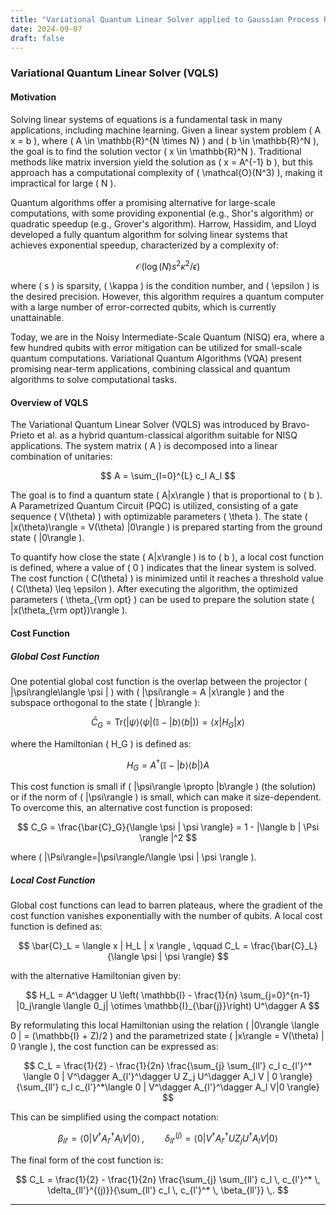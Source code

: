 ```yaml
---
title: "Variational Quantum Linear Solver applied to Gaussian Process Regression"
date: 2024-09-07
draft: false
---
```

<script src="https://polyfill.io/v3/polyfill.min.js?features=es6"></script>
<script id="MathJax-script" async src="https://cdn.jsdelivr.net/npm/mathjax@3/es5/tex-mml-chtml.js"></script>

### Variational Quantum Linear Solver (VQLS)

#### Motivation
Solving linear systems of equations is a fundamental task in many applications, including machine learning. Given a linear system problem \( A x = b \), where \( A \in \mathbb{R}^{N \times N} \) and \( b \in \mathbb{R}^N \), the goal is to find the solution vector \( x \in \mathbb{R}^N \). Traditional methods like matrix inversion yield the solution as \( x = A^{-1} b \), but this approach has a computational complexity of \( \mathcal{O}(N^3) \), making it impractical for large \( N \).

Quantum algorithms offer a promising alternative for large-scale computations, with some providing exponential (e.g., Shor's algorithm) or quadratic speedup (e.g., Grover's algorithm). Harrow, Hassidim, and Lloyd developed a fully quantum algorithm for solving linear systems that achieves exponential speedup, characterized by a complexity of:

$$
\mathcal{O}\left(\log(N) s^2 \kappa^2 / \epsilon\right)
$$

where \( s \) is sparsity, \( \kappa \) is the condition number, and \( \epsilon \) is the desired precision. However, this algorithm requires a quantum computer with a large number of error-corrected qubits, which is currently unattainable.

Today, we are in the Noisy Intermediate-Scale Quantum (NISQ) era, where a few hundred qubits with error mitigation can be utilized for small-scale quantum computations. Variational Quantum Algorithms (VQA) present promising near-term applications, combining classical and quantum algorithms to solve computational tasks.

#### Overview of VQLS
The Variational Quantum Linear Solver (VQLS) was introduced by Bravo-Prieto et al. as a hybrid quantum-classical algorithm suitable for NISQ applications. The system matrix \( A \) is decomposed into a linear combination of unitaries:

$$
A = \sum_{l=0}^{L} c_l A_l
$$

The goal is to find a quantum state \( A|x\rangle \) that is proportional to \( b \). A Parametrized Quantum Circuit (PQC) is utilized, consisting of a gate sequence \( V(\theta) \) with optimizable parameters \( \theta \). The state \( |x(\theta)\rangle = V(\theta) |0\rangle \) is prepared starting from the ground state \( |0\rangle \).

To quantify how close the state \( A|x\rangle \) is to \( b \), a local cost function is defined, where a value of \( 0 \) indicates that the linear system is solved. The cost function \( C(\theta) \) is minimized until it reaches a threshold value \( C(\theta) \leq \epsilon \). After executing the algorithm, the optimized parameters \( \theta_{\rm opt} \) can be used to prepare the solution state \( |x(\theta_{\rm opt})\rangle \).

#### Cost Function
##### Global Cost Function
One potential global cost function is the overlap between the projector \( |\psi\rangle\langle \psi | \) with \( |\psi\rangle = A |x\rangle \) and the subspace orthogonal to the state \( |b\rangle \):

$$
\bar{C}_G = \text{Tr}(|\psi\rangle\langle\psi|(\mathbb{I} - |b\rangle\langle b|)) = \langle x | H_G | x \rangle
$$

where the Hamiltonian \( H_G \) is defined as:

$$
H_G = A^\dagger (\mathbb{I} - |b\rangle \langle b |)A
$$

This cost function is small if \( |\psi\rangle \propto |b\rangle \) (the solution) or if the norm of \( |\psi\rangle \) is small, which can make it size-dependent. To overcome this, an alternative cost function is proposed:

$$
C_G = \frac{\bar{C}_G}{\langle \psi | \psi \rangle} = 1 - |\langle b | \Psi \rangle |^2
$$

where \( |\Psi\rangle=|\psi\rangle/\langle \psi | \psi \rangle \).

##### Local Cost Function
Global cost functions can lead to barren plateaus, where the gradient of the cost function vanishes exponentially with the number of qubits. A local cost function is defined as:

$$
\bar{C}_L =  \langle x | H_L | x \rangle , \qquad C_L = \frac{\bar{C}_L}{\langle \psi | \psi \rangle}
$$

with the alternative Hamiltonian given by:

$$
H_L = A^\dagger U \left( \mathbb{I} - \frac{1}{n} \sum_{j=0}^{n-1} |0_j\rangle \langle 0_j| \otimes \mathbb{I}_{\bar{j}}\right) U^\dagger A
$$

By reformulating this local Hamiltonian using the relation \( |0\rangle \langle 0 | = (\mathbb{I} + Z)/2 \) and the parametrized state \( |x\rangle = V(\theta) | 0 \rangle \), the cost function can be expressed as:

$$
C_L = \frac{1}{2} - \frac{1}{2n} \frac{\sum_{j} \sum_{ll'} c_l c_{l'}^* \langle 0 | V^\dagger A_{l'}^\dagger U Z_j U^\dagger A_l V | 0 \rangle}{\sum_{ll'} c_l c_{l'}^*\langle 0 | V^\dagger A_{l'}^\dagger A_l V|0 \rangle}
$$

This can be simplified using the compact notation:

$$
\beta_{ll'} = \langle 0 | V^\dagger A_{l'}^\dagger A_l V | 0 \rangle \, , \quad \quad \delta_{ll'}^{(j)} = \langle 0 | V^\dagger A_{l'}^\dagger U Z_j U^\dagger A_l V | 0 \rangle
$$

The final form of the cost function is:

$$
C_L = \frac{1}{2} - \frac{1}{2n} \frac{\sum_{j} \sum_{ll'}  c_l \, c_{l'}^* \, \delta_{ll'}^{(j)}}{\sum_{ll'}  c_l \, c_{l'}^* \, \beta_{ll'}} \,.
$$

---
